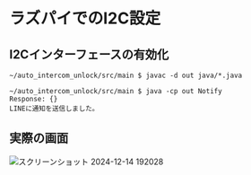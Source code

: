 # ラズパイでのI2C設定

## I2Cインターフェースの有効化
```
~/auto_intercom_unlock/src/main $ javac -d out java/*.java
```

```
~/auto_intercom_unlock/src/main $ java -cp out Notify
Response: {}
LINEに通知を送信しました。
```

## 実際の画面
![スクリーンショット 2024-12-14 192028](https://github.com/user-attachments/assets/8fa03418-8ae4-4f56-9589-4157bcc355d3)

